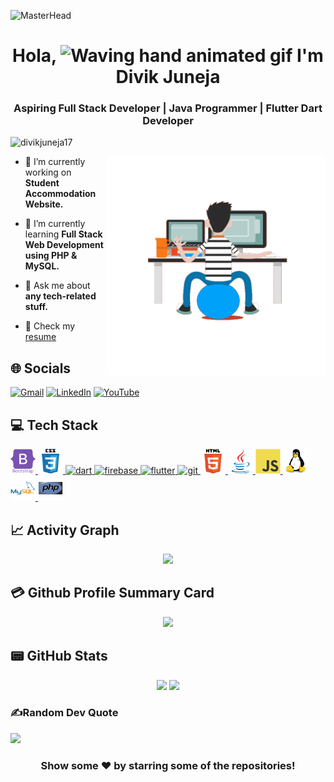 ![MasterHead](https://camo.githubusercontent.com/775ed67e1d46c9534c3cb9a4694edf0603b1436a7e3e15891d3c327733fc26b6/68747470733a2f2f7777772e61756469656e6365706c616e65742e636f6d2f726f6f742f74656d706c6174652f312f2f696d616765732f7765622d646576656c6f706d656e742e676966)
<h1 align="center"> Hola, <img src="https://raw.githubusercontent.com/nixin72/nixin72/master/wave.gif" 
         alt="Waving hand animated gif"
         height="45"
         width="45" /> I'm Divik Juneja</h1>
<h3 align="center">Aspiring Full Stack Developer | Java Programmer | Flutter Dart Developer</h3>

<p align="left"> <img src="https://komarev.com/ghpvc/?username=divikjuneja17&label=Profile%20views&color=0e75b6&style=flat" alt="divikjuneja17" /> </p>
<p><img align="right" src="https://github.com/Ayush23Dash/Ayush23Dash/blob/master/assets/progGif.gif" width="350px alt="programmergif"></p>

- 🔭 I’m currently working on **Student Accommodation Website.**

- 🌱 I’m currently learning **Full Stack Web Development using PHP & MySQL.**

- 💬 Ask me about **any tech-related stuff.**

- 📄 Check my <a href="https://drive.google.com/file/d/1qXFu62F3UYPCIdBqfXKT-4trKf7jKnQF/view?usp=sharing" target="blank">resume</a> 

## 🌐 Socials
[![Gmail](https://img.shields.io/badge/Gmail-D14836?style=for-the-badge&logo=gmail&logoColor=white)](mailto://junejadivik17@gmail.com) [![LinkedIn](https://img.shields.io/badge/LinkedIn-0077B5?style=for-the-badge&logo=linkedin&logoColor=white)](https://linkedin.com/in/divikjuneja17) [![YouTube](https://img.shields.io/badge/YouTube-FF0000?style=for-the-badge&logo=youtube&logoColor=white)](https://youtube.com/c/DivikJuneja)

## 💻 Tech Stack
<p align="left"> <a href="https://getbootstrap.com" target="_blank" rel="noreferrer"> <img src="https://raw.githubusercontent.com/devicons/devicon/master/icons/bootstrap/bootstrap-plain-wordmark.svg" alt="bootstrap" width="40" height="40"/> </a> <a href="https://www.w3schools.com/css/" target="_blank" rel="noreferrer"> <img src="https://raw.githubusercontent.com/devicons/devicon/master/icons/css3/css3-original-wordmark.svg" alt="css3" width="40" height="40"/> </a> <a href="https://dart.dev" target="_blank" rel="noreferrer"> <img src="https://www.vectorlogo.zone/logos/dartlang/dartlang-icon.svg" alt="dart" width="40" height="40"/> </a> <a href="https://firebase.google.com/" target="_blank" rel="noreferrer"> <img src="https://www.vectorlogo.zone/logos/firebase/firebase-icon.svg" alt="firebase" width="40" height="40"/> </a> <a href="https://flutter.dev" target="_blank" rel="noreferrer"> <img src="https://www.vectorlogo.zone/logos/flutterio/flutterio-icon.svg" alt="flutter" width="40" height="40"/> </a> <a href="https://git-scm.com/" target="_blank" rel="noreferrer"> <img src="https://www.vectorlogo.zone/logos/git-scm/git-scm-icon.svg" alt="git" width="40" height="40"/> </a> <a href="https://www.w3.org/html/" target="_blank" rel="noreferrer"> <img src="https://raw.githubusercontent.com/devicons/devicon/master/icons/html5/html5-original-wordmark.svg" alt="html5" width="40" height="40"/> </a> <a href="https://www.java.com" target="_blank" rel="noreferrer"> <img src="https://raw.githubusercontent.com/devicons/devicon/master/icons/java/java-original.svg" alt="java" width="40" height="40"/> </a> <a href="https://developer.mozilla.org/en-US/docs/Web/JavaScript" target="_blank" rel="noreferrer"> <img src="https://raw.githubusercontent.com/devicons/devicon/master/icons/javascript/javascript-original.svg" alt="javascript" width="40" height="40"/> </a> <a href="https://www.linux.org/" target="_blank" rel="noreferrer"> <img src="https://raw.githubusercontent.com/devicons/devicon/master/icons/linux/linux-original.svg" alt="linux" width="40" height="40"/> </a> <a href="https://www.mysql.com/" target="_blank" rel="noreferrer"> <img src="https://raw.githubusercontent.com/devicons/devicon/master/icons/mysql/mysql-original-wordmark.svg" alt="mysql" width="40" height="40"/> </a> <a href="https://www.php.net" target="_blank" rel="noreferrer"> <img src="https://raw.githubusercontent.com/devicons/devicon/master/icons/php/php-original.svg" alt="php" width="40" height="40"/> </a> </p>

## 📈 Activity Graph
<p align="center">
	<img src="https://activity-graph.herokuapp.com/graph?username=divikjuneja17&theme=minimal"/>
</p>

## 💳 Github Profile Summary Card
<p align="center">
  <img src="https://github-profile-summary-cards.vercel.app/api/cards/profile-details?username=divikjuneja17&theme=vue"/>
</p>

## 📟 GitHub Stats
<p align="center">
	<img width="48%" src="https://github-readme-stats.vercel.app/api?username=divikjuneja17&show_icons=true&theme=vue" />
	<img width="48%" src="https://github-readme-streak-stats.herokuapp.com/?user=divikjuneja17&theme=vue" />
</p>

### ✍️Random Dev Quote
![](https://quotes-github-readme.vercel.app/api?type=horizontal&theme=vue)
  
  <div align="center">

### Show some ❤️ by starring some of the repositories!

</div>
